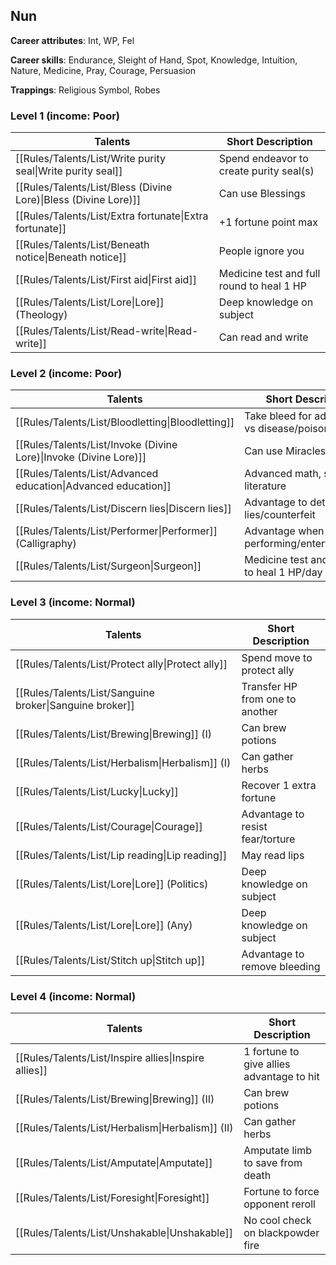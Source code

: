 
## Nun

**Career attributes**: Int, WP, Fel

**Career skills**: Endurance, Sleight of Hand, Spot, Knowledge, Intuition, Nature, Medicine, Pray, Courage, Persuasion

**Trappings**: Religious Symbol, Robes

### Level 1 (income: Poor)

| Talents | Short Description |
| --- | --- |
| [[Rules/Talents/List/Write purity seal\|Write purity seal]] | Spend endeavor to create purity seal(s) |
| [[Rules/Talents/List/Bless (Divine Lore)\|Bless (Divine Lore)]] | Can use Blessings |
| [[Rules/Talents/List/Extra fortunate\|Extra fortunate]] | +1 fortune point max |
| [[Rules/Talents/List/Beneath notice\|Beneath notice]] | People ignore you |
| [[Rules/Talents/List/First aid\|First aid]] | Medicine test and full round to heal 1 HP |
| [[Rules/Talents/List/Lore\|Lore]] (Theology) | Deep knowledge on subject |
| [[Rules/Talents/List/Read-write\|Read-write]] | Can read and write |


### Level 2 (income: Poor)

| Talents | Short Description |
| --- | --- |
| [[Rules/Talents/List/Bloodletting\|Bloodletting]] | Take bleed for advantage vs disease/poison |
| [[Rules/Talents/List/Invoke (Divine Lore)\|Invoke (Divine Lore)]] | Can use Miracles |
| [[Rules/Talents/List/Advanced education\|Advanced education]] | Advanced math, science, literature |
| [[Rules/Talents/List/Discern lies\|Discern lies]] | Advantage to detect lies/counterfeit |
| [[Rules/Talents/List/Performer\|Performer]] (Calligraphy) | Advantage when performing/entertaining/art |
| [[Rules/Talents/List/Surgeon\|Surgeon]] | Medicine test and 1 hour to heal 1 HP/day |


### Level 3 (income: Normal)

| Talents | Short Description |
| --- | --- |
| [[Rules/Talents/List/Protect ally\|Protect ally]] | Spend move to protect ally |
| [[Rules/Talents/List/Sanguine broker\|Sanguine broker]] | Transfer HP from one to another |
| [[Rules/Talents/List/Brewing\|Brewing]] (I) | Can brew potions |
| [[Rules/Talents/List/Herbalism\|Herbalism]] (I) | Can gather herbs |
| [[Rules/Talents/List/Lucky\|Lucky]] | Recover 1 extra fortune |
| [[Rules/Talents/List/Courage\|Courage]] | Advantage to resist fear/torture |
| [[Rules/Talents/List/Lip reading\|Lip reading]] | May read lips |
| [[Rules/Talents/List/Lore\|Lore]] (Politics) | Deep knowledge on subject |
| [[Rules/Talents/List/Lore\|Lore]] (Any) | Deep knowledge on subject |
| [[Rules/Talents/List/Stitch up\|Stitch up]] | Advantage to remove bleeding |


### Level 4 (income: Normal)

| Talents | Short Description |
| --- | --- |
| [[Rules/Talents/List/Inspire allies\|Inspire allies]] | 1 fortune to give allies advantage to hit |
| [[Rules/Talents/List/Brewing\|Brewing]] (II) | Can brew potions |
| [[Rules/Talents/List/Herbalism\|Herbalism]] (II) | Can gather herbs |
| [[Rules/Talents/List/Amputate\|Amputate]] | Amputate limb to save from death |
| [[Rules/Talents/List/Foresight\|Foresight]] | Fortune to force opponent reroll |
| [[Rules/Talents/List/Unshakable\|Unshakable]] | No cool check on blackpowder fire |


